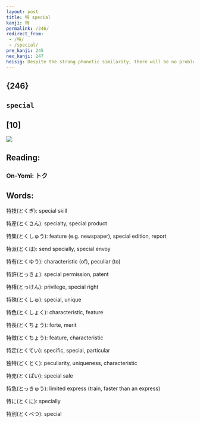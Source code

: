 ```yaml
---
layout: post
title: 特 special
kanji: 特
permalink: /246/
redirect_from:
 - /特/
 - /special/
pre_kanji: 245
nex_kanji: 247
heisig: Despite the strong phonetic similarity, there will be no problem keeping the key word <b>special</b> distinct from the character we met earlier for <i>specialty</i> (Frame 47), since the latter has immediate connotations lacking in this kanji. Anyway, we shall let the key word of this frame refer to something in a <b>special</b> class all its own - like the sacred <i>cows</i> of India that wander freely without fear of being butchered and ground into hamburger. Even though the practice is originally a Hindu one, and in any case no longer followed among the majority of Japanese Buddhist monks, the Buddha's refusal to take the life of any sentient being makes it only fitting that the <i>cows</i> should be placed on the sacred grounds of a <i>Buddhist temple</i> in this kanji.
---
```


## {246}

## `special`

## [10]

<div class="stroke"><img src="E789B9.png" /></div>

## Reading:

### On-Yomi: トク

## Words:

特技(とくぎ): special skill

特産(とくさん): specialty, special product

特集(とくしゅう): feature (e.g. newspaper), special edition, report

特派(とくは): send specially, special envoy

特有(とくゆう): characteristic (of), peculiar (to)

特許(とっきょ): special permission, patent

特権(とっけん): privilege, special right

特殊(とくしゅ): special, unique

特色(とくしょく): characteristic, feature

特長(とくちょう): forte, merit

特徴(とくちょう): feature, characteristic

特定(とくてい): specific, special, particular

独特(どくとく): peculiarity, uniqueness, characteristic

特売(とくばい): special sale

特急(とっきゅう): limited express (train, faster than an express)

特に(とくに): specially

特別(とくべつ): special
